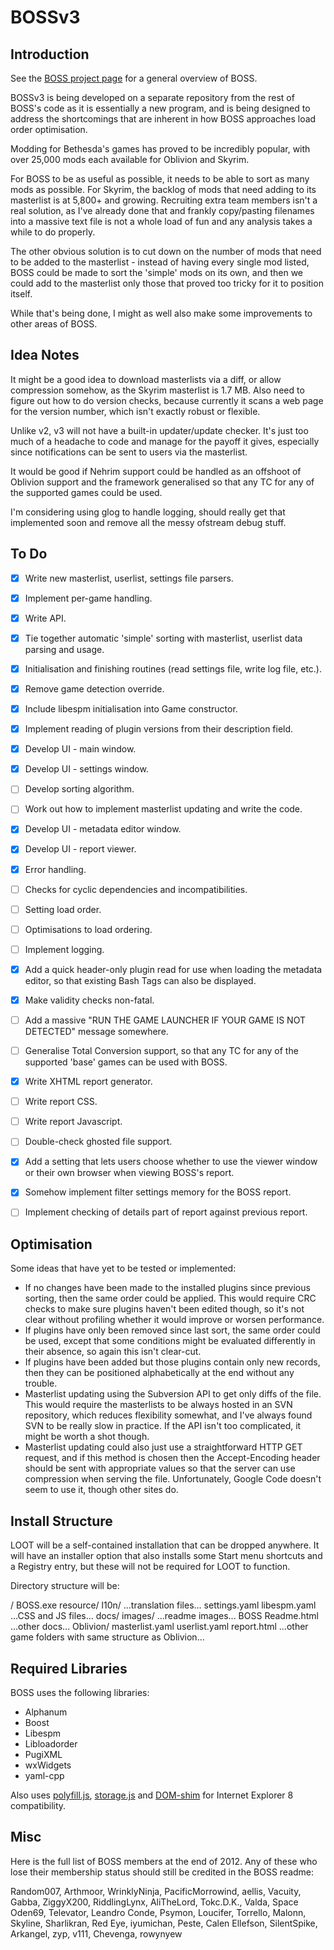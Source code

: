 # BOSSv3

## Introduction

See the [BOSS project page](http://code.google.com/p/better-oblivion-sorting-software/) for a general overview of BOSS.

BOSSv3 is being developed on a separate repository from the rest of BOSS's code as it is essentially a new program, and is being designed to address the shortcomings that are inherent in how BOSS approaches load order optimisation.

Modding for Bethesda's games has proved to be incredibly popular, with over 25,000 mods each available for Oblivion and Skyrim.

For BOSS to be as useful as possible, it needs to be able to sort as many mods as possible. For Skyrim, the backlog of mods that need adding to its masterlist is at 5,800+ and growing. Recruiting extra team members isn't a real solution, as I've already done that and frankly copy/pasting filenames into a massive text file is not a whole load of fun and any analysis takes a while to do properly.

The other obvious solution is to cut down on the number of mods that need to be added to the masterlist - instead of having every single mod listed, BOSS could be made to sort the 'simple' mods on its own, and then we could add to the masterlist only those that proved too tricky for it to position itself.

While that's being done, I might as well also make some improvements to other areas of BOSS.


## Idea Notes

It might be a good idea to download masterlists via a diff, or allow compression somehow, as the Skyrim masterlist is 1.7 MB. Also need to figure out how to do version checks, because currently it scans a web page for the version number, which isn't exactly robust or flexible.

Unlike v2, v3 will not have a built-in updater/update checker. It's just too much of a headache to code and manage for the payoff it gives, especially since notifications can be sent to users via the masterlist.

It would be good if Nehrim support could be handled as an offshoot of Oblivion support and the framework generalised so that any TC for any of the supported games could be used.

I'm considering using glog to handle logging, should really get that implemented soon and remove all the messy ofstream debug stuff.


## To Do
    
- [x] Write new masterlist, userlist, settings file parsers.
- [x] Implement per-game handling.
- [x] Write API.
- [x] Tie together automatic 'simple' sorting with masterlist, userlist data parsing and usage.
- [x] Initialisation and finishing routines (read settings file, write log file, etc.).
- [x] Remove game detection override.
- [x] Include libespm initialisation into Game constructor.
- [x] Implement reading of plugin versions from their description field.
- [x] Develop UI - main window.
- [x] Develop UI - settings window.
- [ ] Develop sorting algorithm.
- [ ] Work out how to implement masterlist updating and write the code.
- [x] Develop UI - metadata editor window.
- [x] Develop UI - report viewer.
- [x] Error handling.
- [ ] Checks for cyclic dependencies and incompatibilities.
- [ ] Setting load order.
- [ ] Optimisations to load ordering.
- [ ] Implement logging.
- [x] Add a quick header-only plugin read for use when loading the metadata editor, so that existing Bash Tags can also be displayed.
- [x] Make validity checks non-fatal.
- [ ] Add a massive "RUN THE GAME LAUNCHER IF YOUR GAME IS NOT DETECTED" message somewhere.
- [ ] Generalise Total Conversion support, so that any TC for any of the supported 'base' games can be used with BOSS.
- [x] Write XHTML report generator.
- [ ] Write report CSS.
- [ ] Write report Javascript.
- [ ] Double-check ghosted file support.
- [x] Add a setting that lets users choose whether to use the viewer window or their own browser when viewing BOSS's report.
- [x] Somehow implement filter settings memory for the BOSS report.
- [ ] Implement checking of details part of report against previous report.


## Optimisation

Some ideas that have yet to be tested or implemented:

* If no changes have been made to the installed plugins since previous sorting, then the same order could be applied. This would require CRC checks to make sure plugins haven't been edited though, so it's not clear without profiling whether it would improve or worsen performance.
* If plugins have only been removed since last sort, the same order could be used, except that some conditions might be evaluated differently in their absence, so again this isn't clear-cut.
* If plugins have been added but those plugins contain only new records, then they can be positioned alphabetically at the end without any trouble.
* Masterlist updating using the Subversion API to get only diffs of the file. This would require the masterlists to be always hosted in an SVN repository, which reduces flexibility somewhat, and I've always found SVN to be really slow in practice. If the API isn't too complicated, it might be worth a shot though.
* Masterlist updating could also just use a straightforward HTTP GET request, and if this method is chosen then the Accept-Encoding header should be sent with appropriate values so that the server can use compression when serving the file. Unfortunately, Google Code doesn't seem to use it, though other sites do.


## Install Structure

LOOT will be a self-contained installation that can be dropped anywhere. It will have an installer option that also installs some Start menu shortcuts and a Registry entry, but these will not be required for LOOT to function.

Directory structure will be:

/
    BOSS.exe
    resource/
        l10n/
            ...translation files...
        settings.yaml
        libespm.yaml
        ...CSS and JS files...
    docs/
        images/
            ...readme images...
        BOSS Readme.html
        ...other docs...
    Oblivion/
        masterlist.yaml
        userlist.yaml
        report.html
    ...other game folders with same structure as Oblivion...


## Required Libraries

BOSS uses the following libraries:

* Alphanum
* Boost
* Libespm
* Libloadorder
* PugiXML
* wxWidgets
* yaml-cpp

Also uses [polyfill.js](https://github.com/inexorabletash/polyfill/blob/master/polyfill.js), [storage.js](https://github.com/inexorabletash/polyfill/blob/master/storage.js) and [DOM-shim](https://github.com/Raynos/DOM-shim/) for Internet Explorer 8 compatibility.


## Misc

Here is the full list of BOSS members at the end of 2012. Any of these who lose
their membership status should still be credited in the BOSS readme:

Random007, Arthmoor, WrinklyNinja, PacificMorrowind, aellis, Vacuity, Gabba,
ZiggyX200, RiddlingLynx, AliTheLord, Tokc.D.K., Valda, Space Oden69, Televator,
Leandro Conde, Psymon, Loucifer, Torrello, Malonn, Skyline, Sharlikran, Red Eye,
iyumichan, Peste, Calen Ellefson, SilentSpike, Arkangel, zyp, v111, Chevenga,
rowynyew
